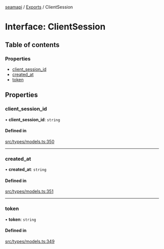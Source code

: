 [seamapi](../README.md) / [Exports](../modules.md) / ClientSession

# Interface: ClientSession

## Table of contents

### Properties

- [client\_session\_id](ClientSession.md#client_session_id)
- [created\_at](ClientSession.md#created_at)
- [token](ClientSession.md#token)

## Properties

### client\_session\_id

• **client\_session\_id**: `string`

#### Defined in

[src/types/models.ts:350](https://github.com/seamapi/javascript/blob/main/src/types/models.ts#L350)

___

### created\_at

• **created\_at**: `string`

#### Defined in

[src/types/models.ts:351](https://github.com/seamapi/javascript/blob/main/src/types/models.ts#L351)

___

### token

• **token**: `string`

#### Defined in

[src/types/models.ts:349](https://github.com/seamapi/javascript/blob/main/src/types/models.ts#L349)
